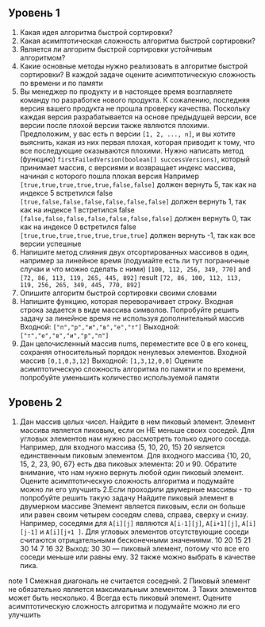 ## Уровень 1
1. Какая идея алгоритма быстрой сортировки?
2. Какая асимптотическая сложность алгоритма быстрой сортировки?
3. Является ли алгоритм быстрой сортировки устойчивым алгоритмом?
4. Какие основные методы нужно реализовать в алгоритме быстрой сортировки?
В каждой задаче оцените асимптотическую сложность по времени и по памяти
5. Вы менеджер по продукту и в настоящее время возглавляете команду по разработке нового продукта. К сожалению, последняя версия вашего продукта не прошла проверку качества. Поскольку каждая версия разрабатывается на основе предыдущей версии, все версии после плохой версии также являются плохими.
Предположим, у вас есть n версии `[1, 2, ..., n]`, и вы хотите выяснить, какая из них первая плохая, которая приводит к тому, что все последующие оказываются плохими.
Нужно написать метод (функцию) `firstFailedVersion(boolean[] successVersions)`, который принимает массив, c версиями и возвращает индекс массива, начиная с которого пошла плохая версия
Например
`[true,true,true,true,true,false,false]` должен вернуть 5, так как на индексе 5 встретился false
`[true,false,false,false,false,false,false]` должен вернуть 1, так как на индексе 1 встретился false
`[false,false,false,false,false,false,false]` должен вернуть 0, так как на индексе 0 встретился false
`[true,true,true,true,true,true,true]` должен вернуть -1, так как все версии успешные
6. Напишите метод слияния двух отсортированных массивов в один, например за линейное время (подумайте есть ли тут пограничные случаи и что можно сделать с ними)
   `[100, 112, 256, 349, 770]`  and `[72, 86, 113, 119, 265, 445, 892]`  result `[72, 86, 100, 112, 113, 119, 256, 265, 349, 445, 770, 892]`
7. Опишите алгоритм быстрой сортировки своими словами
8. Напишите функцию, которая переворачивает строку. Входная строка задается в виде массива символов. Попробуйте решить задачу за линейное время не используя дополнительный массив
   Входной: `["п","р","и","в","е","т"]`
   Выходной: `["т","е","в","и","р","п"]`
9. Дан целочисленный массив nums, переместите все 0 в его конец, сохраняя относительный порядок ненулевых элементов.
   Входной массив `[0,1,0,3,12]`
   Выходной: `[1,3,12,0,0]`
Оцените асимптотическую сложность алгоритма по памяти и по времени, попробуйте уменьшить количество используемой памяти
## Уровень 2
1. Дан массив целых чисел. Найдите в нем пиковый элемент. Элемент массива является пиковым, если он НЕ меньше своих соседей. 
Для угловых элементов нам нужно рассмотреть только одного соседа. Например, для входного массива {5, 10, 20, 15} 20 является единственным пиковым элементом. 
Для входного массива {10, 20, 15, 2, 23, 90, 67} есть два пиковых элемента: 20 и 90. Обратите внимание, что нам нужно вернуть любой один пиковый элемент.
Оцените асимптотическую сложность алгоритма и подумайте можно ли его улучшить
2.Если проходили двумерные массивы - то попробуйте решить такую задачу
Найдите пиковый элемент в двумерном массиве
    Элемент является пиковым, если он больше или равен своим четырем соседям слева, справа, сверху и снизу. Например, соседями для `A[i][j]` являются `A[i-1][j]`, `A[i+1][j]`, `A[i][j-1]` и `A[i][j+1 ]`. Для угловых элементов отсутствующие соседи считаются отрицательными бесконечными значениями.
    10 20 15
    21 30 14
    7 16 32
    Выход: 30
    30 — пиковый элемент, потому что все его
    соседи меньше или равны ему.
    32 также можно выбрать в качестве пика.

note
1 Смежная диагональ не считается соседней.
2 Пиковый элемент не обязательно является максимальным элементом.
3 Таких элементов может быть несколько.
4 Всегда есть пиковый элемент.
Оцените асимптотическую сложность алгоритма и подумайте можно ли его улучшить
